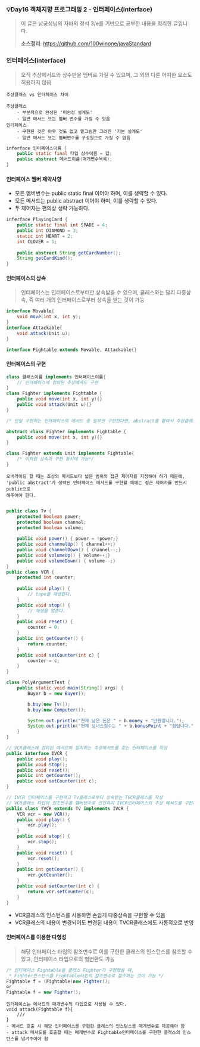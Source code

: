 ### 💡Day16 객체지향 프로그래밍 2 - 인터페이스(interface)
> 이 글은 남궁성님의 자바의 정석 3/e를 기반으로 공부한 내용을 정리한 글입니다.
>
> **소스정리**: https://github.com/100winone/javaStandard

### 인터페이스(interface)
> 오직 추상메서드와 상수만을 멤버로 가질 수 있으며, 그 외의 다른 어떠한 요소도 허용하지 않음

```
추상클래스 vs 인터페이스 차이

추상클래스
    - 부분적으로 완성된 '미완성 설계도'
    - 일반 메서드 또는 멤버 변수를 가질 수 있음
인터페이스
    - 구현된 것은 아무 것도 없고 밑그림만 그려진 '기본 설계도'
    - 일반 메서드 또는 멤버변수를 구성원으로 가질 수 없음
```

```java
inferface 인터페이스이름 {
    public static final 타입 상수이름 = 값;
    public abstract 메서드이름(매개변수목록);
}
```

#### 인터페이스 멤버 제약사항
- 모든 멤버변수는 public static final 이어야 하며, 이를 생략할 수 있다.
- 모든 메서드는 public abstract 이어야 하며, 이를 생략할 수 있다.
- 두 제어자는 편의상 생략 가능하다.

```java
inferface PlayingCard {
    public static final int SPADE = 4;
    public int DIAMOND = 3;
    static int HEART = 2;
    int CLOVER = 1;
    
    public abstract String getCardNumber();
    String getCardKind();
}
```

#### 인터페이스의 상속
> 인터페이스는 인터페이스로부터만 상속받을 수 있으며, 클래스와는 달리 다중상속, 즉 여러 개의 인터페이스로부터 상속을 받는 것이 가능
```java
interface Movable{
    void move(int x, int y);
}
interface Attackable{
    void attack(Unit u);
}

interface Fightable extends Movable, Attackable{}
```

#### 인터페이스의 구현
```java
class 클래스이름 implements 인터페이스이름{
    // 인터페이스에 정의된 추상메서드 구현
}
class Fighter implements Fightable {
    public void move(int x, int y){}
    public void attack(Unit u){}
}

/* 만일 구현하는 인터페이스의 메서드 중 일부만 구현한다면, abstract를 붙여서 추상클래스로 선언해야함*/

abstract class Fighter implements Fightable {
    public void move(int x, int y){}
}

class Fighter extends Unit implements Fightable{
    /* 이처럼 상속과 구현 동시에 가능*/
}
```

```
오버라이딩 할 때는 조상의 메서드보다 넓은 범위의 접근 제어자를 지정해야 하기 때문에,
'public abstract'가 생략된 인터페이스 메서드를 구현할 때에는 접근 제어자를 반드시 public으로
해주어야 한다.
```

```java

public class Tv {   
    protected boolean power;
    protected boolean channel;
    protected boolean volume;
    
    public void power() { power = !power;}
    public void channelUp() { channel++;}
    public void channelDown() { channel--;}
    public void volumeUp() { volume++;}
    public void volumeDown() { volume--;}
}
public class VCR {
    protected int counter;
        
    public void play() {
        // tape를 재생한다.
    }
    public void stop() {
        // 재생을 멈춘다.
    }
    public void reset() {
        counter = 0;
    }
    public int getCounter() {
        return counter;
    }
    public void setCounter(int c) {
        counter = c;
    }
}

class PolyArgumentTest {
    public static void main(String[] args) {
        Buyer b = new Buyer();

        b.buy(new Tv());
        b.buy(new Computer());

        System.out.println("현재 남은 돈은 " + b.money + "만원입니다.");
        System.out.println("현재 보너스점수는 " + b.bonusPoint + "점입니다.");
    }
}

```

```java
// VCR클래스에 정의된 메서드와 일치하는 추상메서드를 갖는 인터페이스를 작성
public interface IVCR {
    public void play();
    public void stop();
    public void reset();
    public int getCounter();
    public void setCounter(int c);
}
```

```java
// IVCR 인터페이스를 구현하고 Tv클래스로부터 상속받는 TVCR클래스를 작성
// VCR클래스 타입의 참조변수를 멤버변수로 선언하여 IVCR인터페이스의 추상 메서드를 구현하는데 사용
public class TVCR extends Tv implements IVCR {
    VCR vcr = new VCR();
    public void play() {
        vcr.play();
    }
    public void stop() {
        vcr.stop();
    }
    public void reset() {
        vcr.reset();
    }
    public int getCounter() {
        vcr.getCounter();
    }
    public void setCounter(int c) {
        return vcr.setCounter(c);
    }
}
```
- VCR클래스의 인스턴스를 사용하면 손쉽게 다중상속을 구현할 수 있음
- VCR클래스의 내용이 변경되어도 변경된 내용이 TVCR클래스에도 자동적으로 반영

#### 인터페이스를 이용한 다형성
> 해당 인터페이스 타입의 참조변수로 이를 구현한 클래스의 인스턴스를 참조할 수 있고, 인터페이스 타입으로의 형변환도 가능

```java
/* 인터페이스 Fightable을 클래스 Fighter가 구현했을 때, 
 * Fighter인스턴스를 Fightable타입의 참조변수로 참조하는 것이 가능 */
Fightable f = (Fightable)new Fighter();
or
Fightable f = new Fighter();
```


```
인터페이스는 메서드의 매개변수의 타입으로 사용될 수 있다.
void attack(Fightable f){
    ///
}
- 메서드 호출 시 해당 인터페이스를 구현한 클래스의 인스턴스를 매개변수로 제공해야 함
- attack 메서드를 호출할 때는 매개변수로 Fightable인터페이스를 구현한 클래스의 인스턴스를 넘겨주어야 함    
```